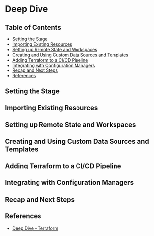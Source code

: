 # Deep Dive


## Table of Contents
<!-- START doctoc generated TOC please keep comment here to allow auto update -->
<!-- DON'T EDIT THIS SECTION, INSTEAD RE-RUN doctoc TO UPDATE -->


- [Setting the Stage](#setting-the-stage)
- [Importing Existing Resources](#importing-existing-resources)
- [Setting up Remote State and Workspaces](#setting-up-remote-state-and-workspaces)
- [Creating and Using Custom Data Sources and Templates](#creating-and-using-custom-data-sources-and-templates)
- [Adding Terraform to a CI/CD Pipeline](#adding-terraform-to-a-cicd-pipeline)
- [Integrating with Configuration Managers](#integrating-with-configuration-managers)
- [Recap and Next Steps](#recap-and-next-steps)
- [References](#references)

<!-- END doctoc generated TOC please keep comment here to allow auto update -->


## Setting the Stage


## Importing Existing Resources


## Setting up Remote State and Workspaces


## Creating and Using Custom Data Sources and Templates


## Adding Terraform to a CI/CD Pipeline


## Integrating with Configuration Managers


## Recap and Next Steps


## References

- [Deep Dive - Terraform](https://app.pluralsight.com/library/courses/deep-dive-terraform/table-of-contents)